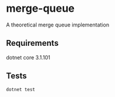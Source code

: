# merge-queue

A theoretical merge queue implementation

## Requirements

dotnet core 3.1.101

## Tests

`dotnet test`
